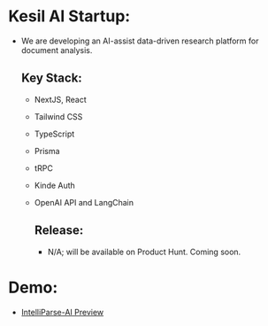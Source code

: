 # Kesil AI Startup:
- We are developing an AI-assist data-driven research platform for document analysis.

  ## Key Stack:
  - NextJS, React
  - Tailwind CSS
  - TypeScript
  - Prisma
  - tRPC
  - Kinde Auth
  - OpenAI API and LangChain
 
    ## Release:
    - N/A; will be available on Product Hunt. Coming soon.

# Demo:
   - [IntelliParse-AI Preview](IntelliParse-AI.mp4)

